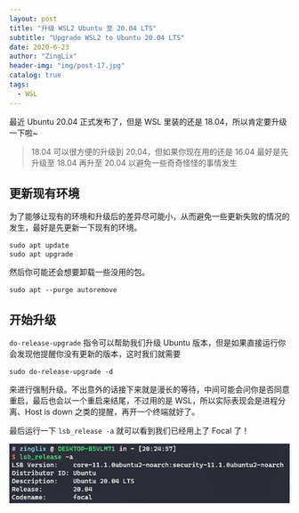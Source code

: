 ```yaml
---
layout: post
title: "升级 WSL2 Ubuntu 至 20.04 LTS"
subtitle: "Upgrade WSL2 to Ubuntu 20.04 LTS"
date: 2020-6-23
author: "ZingLix"
header-img: "img/post-17.jpg"
catalog: true
tags:
  - WSL
---
```


最近 Ubuntu 20.04 正式发布了，但是 WSL 里装的还是 18.04，所以肯定要升级一下啦~

> 18.04 可以很方便的升级到 20.04，但如果你现在用的还是 16.04 最好是先升级至 18.04 再升至 20.04 以避免一些奇奇怪怪的事情发生

## 更新现有环境

为了能够让现有的环境和升级后的差异尽可能小，从而避免一些更新失败的情况的发生，最好是先更新一下现有的环境。

```
sudo apt update
sudo apt upgrade
```

然后你可能还会想要卸载一些没用的包。

```
sudo apt --purge autoremove
```

## 开始升级

`do-release-upgrade` 指令可以帮助我们升级 Ubuntu 版本，但是如果直接运行你会发现他提醒你没有更新的版本，这时我们就需要

```
sudo do-release-upgrade -d
```

来进行强制升级。不出意外的话接下来就是漫长的等待，中间可能会问你是否同意重启，最后也会以一个重启来结尾，不过用的是 WSL，所以实际表现会是进程分离、Host is down 之类的提醒，再开一个终端就好了。

最后运行一下 `lsb_release -a` 就可以看到我们已经用上了 Focal 了！

![](/img/in-post/WSL/5.png)